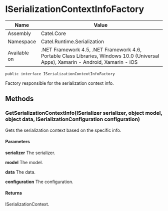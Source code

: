 

# ISerializationContextInfoFactory

Name|Value
---|---
Assembly|Catel.Core
Namespace|Catel.Runtime.Serialization
Available on|.NET Framework 4.5, .NET Framework 4.6, Portable Class Libraries, Windows 10.0 (Universal Apps), Xamarin - Android, Xamarin - iOS

```
public interface ISerializationContextInfoFactory
```

Factory responsible for the serialization context info.



## Methods

### GetSerializationContextInfo(ISerializer serializer, object model, object data, ISerializationConfiguration configuration)

Gets the serialization context based on the specific info.

#### Parameters

**serializer**
The serializer.

**model**
The model.

**data**
The data.

**configuration**
The configuration.

#### Returns

ISerializationContext.



